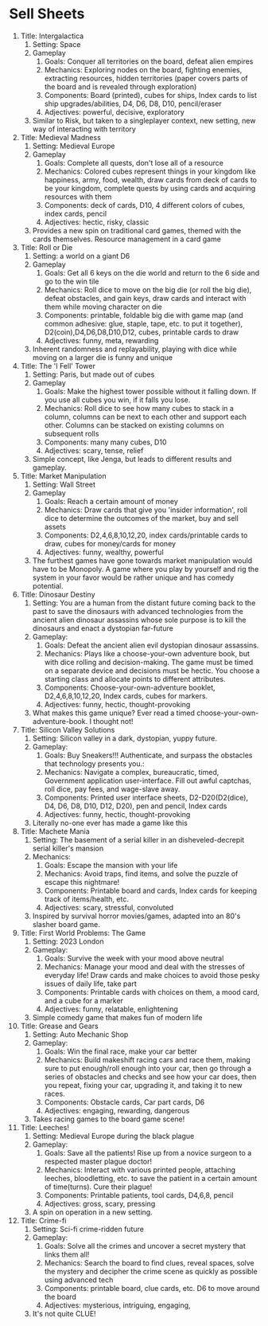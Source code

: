 # Sell Sheets

1. Title: Intergalactica
	1. Setting: Space
	2. Gameplay
		1. Goals: Conquer all territories on the board, defeat alien empires
		2. Mechanics: Exploring nodes on the board, fighting enemies, extracting resources, hidden territories (paper covers parts of the board and is revealed through exploration)
		3. Components: Board (printed), cubes for ships, Index cards to list ship upgrades/abilities, D4, D6, D8, D10, pencil/eraser
		4. Adjectives: powerful, decisive, exploratory
	3. Similar to Risk, but taken to a singleplayer context, new setting, new way of interacting with territory
2. Title: Medieval Madness
	1. Setting: Medieval Europe
	2. Gameplay
		1. Goals: Complete all quests, don't lose all of a resource
		2. Mechanics: Colored cubes represent things in your kingdom like happiness, army, food, wealth, draw cards from deck of cards to be your kingdom, complete quests by using cards and acquiring resources with them
		3. Components: deck of cards, D10, 4 different colors of cubes, index cards, pencil
		4. Adjectives: hectic, risky, classic
	3. Provides a new spin on traditional card games, themed with the cards themselves. Resource management in a card game
3. Title: Roll or Die
	1. Setting: a world on a giant D6
	2. Gameplay
		1. Goals: Get all 6 keys on the die world and return to the 6 side and go to the win tile
		2. Mechanics: Roll dice to move on the big die (or roll the big die), defeat obstacles, and gain keys, draw cards and interact with them while moving character on die
		3. Components: printable, foldable big die with game map (and common adhesive: glue, staple, tape, etc. to put it together), D2(coin),D4,D6,D8,D10,D12, cubes, printable cards to draw
		4. Adjectives: funny, meta, rewarding
	3. Inherent randomness and replayability, playing with dice while moving on a larger die is funny and unique 
4. Title: The 'I Fell' Tower
	1. Setting: Paris, but made out of cubes
	2. Gameplay
		1. Goals: Make the highest tower possible without it falling down. If you use all cubes you win, if it falls you lose.
		2. Mechanics: Roll dice to see how many cubes to stack in a column, columns can be next to each other and support each other. Columns can be stacked on existing columns on subsequent rolls 
		3. Components: many many cubes, D10
		4. Adjectives: scary, tense, relief
	3. Simple concept, like Jenga, but leads to different results and gameplay.
5. Title: Market Manipulation
	1. Setting: Wall Street
	2. Gameplay
		1. Goals: Reach a certain amount of money
		2. Mechanics: Draw cards that give you 'insider information', roll dice to determine the outcomes of the market, buy and sell assets
		3. Components: D2,4,6,8,10,12,20, index cards/printable cards to draw, cubes for money/cards for money
		4. Adjectives: funny, wealthy, powerful
	3. The furthest games have gone towards market manipulation would have to be Monopoly. A game where you play by yourself and rig the system in your favor would be rather unique and has comedy potential.
6. Title: Dinosaur Destiny
	1. Setting: You are a human from the distant future coming back to the past to save the dinosaurs with advanced technologies from the ancient alien dinosaur assassins whose sole purpose is to kill the dinosaurs and enact a dystopian far-future
	2. Gameplay:
		1. Goals: Defeat the ancient alien evil dystopian dinosaur assassins.
		2. Mechanics: Plays like a choose-your-own adventure book, but with dice rolling and decision-making. The game must be timed on a separate device and decisions must be hectic. You choose a starting class and allocate points to different attributes.
		3. Components: Choose-your-own-adventure booklet, D2,4,6,8,10,12,20, Index cards, cubes for markers.
		4. Adjectives: funny, hectic, thought-provoking
	3. What makes this game unique? Ever read a timed choose-your-own-adventure-book. I thought not!
7. Title: Silicon Valley Solutions
	1. Setting: Silicon valley in a dark, dystopian, yuppy future.
	2. Gameplay:
		1. Goals: Buy Sneakers!!! Authenticate, and surpass the obstacles that technology presents you.:
		2. Mechanics: Navigate a complex, bureaucratic, timed, Government application user-interface. Fill out awful captchas, roll dice, pay fees, and wage-slave away.
		3. Components: Printed user interface sheets, D2-D20(D2(dice), D4, D6, D8, D10, D12, D20), pen and pencil, Index cards
		4. Adjectives: funny, hectic, thought-provoking
	4. Literally no-one ever has made a game like this
8. Title: Machete Mania
	1. Setting: The basement of a serial killer in an disheveled-decrepit serial killer's mansion
	2. Mechanics:
		1. Goals: Escape the mansion with your life
		2. Mechanics: Avoid traps, find items, and solve the puzzle of escape this nightmare!
		3. Components: Printable board and cards, Index cards for keeping track of items/health, etc. 
		4. Adjectives: scary, stressful, convoluted
	3. Inspired by survival horror movies/games, adapted into an 80's slasher board game.
9. Title: First World Problems: The Game
	1. Setting: 2023 London
	2. Gameplay:
		1. Goals: Survive the week with your mood above neutral
		2. Mechanics: Manage your mood and deal with the stresses of everyday life! Draw cards and make choices to avoid those pesky issues of daily life, take part
		3. Components: Printable cards with choices on them, a mood card, and a cube for a marker
		4. Adjectives: funny, relatable, enlightening
	3. Simple comedy game that makes fun of modern life
10. Title: Grease and Gears
	1. Setting: Auto Mechanic Shop
	2. Gameplay:
		1. Goals: Win the final race, make your car better
		2. Mechanics: Build makeshift racing cars and race them, making sure to put enough/roll enough into your car, then go through a series of obstacles and checks and see how your car does, then you repeat, fixing your car, upgrading it, and taking it to new races. 
		3. Components: Obstacle cards, Car part cards, D6
		4. Adjectives: engaging, rewarding, dangerous
	3. Takes racing games to the board game scene!
11. Title: Leeches!
	1. Setting: Medieval Europe during the black plague
	2. Gameplay:
		1. Goals: Save all the patients! Rise up from a novice surgeon to a respected master  plague doctor!
		2. Mechanics: Interact with various printed people, attaching leeches, bloodletting, etc. to save the patient in a certain amount of time(turns). Cure their plague!
		3. Components: Printable patients, tool cards, D4,6,8, pencil
		4. Adjectives: gross, scary, pressing
	3. A spin on operation in a new setting.
12. Title: Crime-fi
	1. Setting: Sci-fi crime-ridden future
	2. Gameplay:
		1. Goals: Solve all the crimes and uncover a secret mystery that links them all!
		2. Mechanics: Search the board to find clues, reveal spaces, solve the mystery and decipher the crime scene as quickly as possible using advanced tech
		3. Components: printable board, clue cards, etc. D6 to move around the board
		4. Adjectives: mysterious, intriguing, engaging,
	3. It's not quite CLUE!
